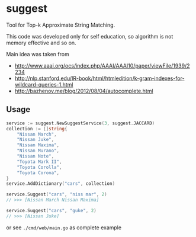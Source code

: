 # suggest

Tool for Top-k Approximate String Matching.

This code was developed only for self education, so algorithm is not memory effective and so on.

Main idea was taken from
* http://www.aaai.org/ocs/index.php/AAAI/AAAI10/paper/viewFile/1939/2234
* http://nlp.stanford.edu/IR-book/html/htmledition/k-gram-indexes-for-wildcard-queries-1.html
* http://bazhenov.me/blog/2012/08/04/autocomplete.html

## Usage

```go
service := suggest.NewSuggestService(3, suggest.JACCARD)
collection := []string{
    "Nissan March",
    "Nissan Juke",
    "Nissan Maxima",
    "Nissan Murano",
    "Nissan Note",
    "Toyota Mark II",
    "Toyota Corolla",
    "Toyota Corona",
}
service.AddDictionary("cars", collection)

service.Suggest("cars", "niss mar", 2)
// >>> [Nissan March Nissan Maxima]

service.Suggest("cars", "guke", 2)
// >>> [Nissan Juke]

```

or see `./cmd/web/main.go` as complete example
